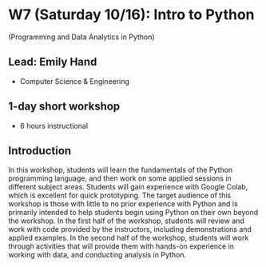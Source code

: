 # W7 (Saturday 10/16): Intro to Python

(Programming and Data Analytics in Python)

## Lead: Emily Hand

- Computer Science & Engineering

## 1-day short workshop

- 6 hours instructional

## Introduction

In this workshop, students will learn the fundamentals of the Python programming language, and then work on some applied sessions in different subject areas. Students will gain experience with Google Colab, which is excellent for quick prototyping. The target audience of this workshop is those with little to no prior experience with Python and is primarily intended to help students begin using Python on their own beyond the workshop. In the first half of the workshop, students will review and work with code provided by the instructors, including demonstrations and applied examples. In the second half of the workshop, students will work through activities that will provide them with hands-on experience in working with data, and conducting analysis in Python.
